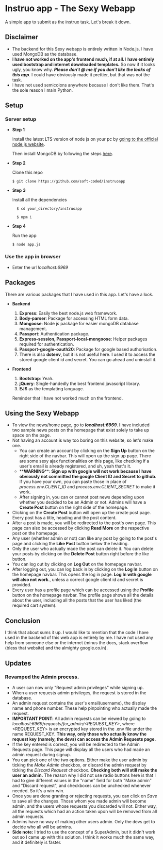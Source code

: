 # Instruo app - The Sexy Webapp

A simple app to submit as the instruo task. Let's break it down. 

## Disclaimer

* The backend for this Sexy webapp is entirely written in Node.js. I have used MongoDB as the database.
* **I have not worked on the app's frontend much, if at all. I have entirely used bootstrap and internet downloaded templates.**  So now if it looks ugly, you know why. ***Please don't @ me if you don't like the looks of this app***. I could have obviously made it prettier, but that was not the task.
* I have not used semicolons anywhere because I don't like them. That's the sole reason I main Python.

## Setup

### Server setup

* **Step 1**

    Install the latest LTS version of node js on your pc by [going to the official node js website](https://nodejs.org/en/download/).

    Then install MongoDB by following the steps [here](https://docs.mongodb.com/manual/administration/install-community/).

* **Step 2**

    Clone this repo
      
      $ git clone https://github.com/soft-coded/instruoapp

* **Step 3**

    Install all the dependencies

        $ cd your_directory/instruoapp

        $ npm i

* **Step 4**

    Run the app
    
      $ node app.js

### Use the app in browser

* Enter the url *localhost:6969*
## Packages
There are various packages that I have used in this app. Let's have a look.

* **Backend**
  1. **Express**:  Easily the best node.js web framework.
  1. **Body-parser**: Package for accessing HTML form data.
  1. **Mongoose**: Node js package for easier mongoDB database management.
  1. **Passport**: Authentication package.
  1. **Express-session, Passport-local-mongoose**: Helper packages required for authentication.
  1. **Passport-google-oauth20**: Package for google based authorisation.
  1. There is also **dotenv**, but it is not useful here. I used it to access the stored google client id and secret. You can go ahead and uninstall it.
  
* **Frontend**
  1. **Bootstrap**: Yeah.
  1. **jQuery**:  Single-handedly the best frontend javascript library.
  1. **EJS** as the templating language.  
  
  Reminder that I have not worked much on the frontend.
  

## Using the Sexy Webapp

* To view the news/home page, go to ***localhost:6969***. I have included two sample news posts on the homepage that exist solely to take up space on the page.
* Not having an account is way too boring on this website, so let's make one.
  * You can create an account by clicking on the **Sign Up** button on the right side of the navbar. This will open up the sign up page. There are some sexy ajax functionalities on this page, like checking if a user's email is already registered, and uh, yeah that's it.
  * \*\***WARNING**\*\*: **Sign up with google will not work because I have obviously not committed the google Client ID and Secret to github.** If you have your own, you can paste those in place of *process.env.CLIENT_ID* and *process.env.CLIENT_SECRET* to make it work.
  * After signing in, you can or cannot post news depending upon whether you decided to be an Admin or not. Admins will have a **Create Post** button on the right side of the homepage.
* Clicking on the **Create Post** button will open up the create post page. Every post has a title, heading and the post content.
* After a post is made, you will be redirected to the post's own page. This page can also be accessed by clicking **Read More** on the respective post on the homepage.
* Any user (whether admin or not) can like any post by going to the post's page and clicking the **Like Post** button below the heading.
* Only the user who actually made the post can delete it. You can delete your posts by clicking on the **Delete Post** button right before the like button.
* You can log out by clicking on **Log Out** on the homepage navbar.
* After logging out, you can log back in by clicking on the **Log In** button on the homepage navbar. This opens the log in page. **Log In with google will also not work.**, unless a correct google client id and secret is provided.
* Every user has a profile page which can be accessed using the **Profile** button on the homepage navbar. The profile page shows all the details about the user, including all the posts that the user has liked (the required cart system).

## Conclusion
I think that about sums it up. I would like to mention that the code I have used in the backend of this web app is entirely by me. I have not used any help from someone else or the internet (minus the docs, stack overflow (bless that website) and the almighty google.co.in).

## Updates
### Revamped the Admin process.
* A user can now only "Request admin privileges" while signing up.
* When a user requests admin privileges, the request is stored in the database.
* An admin request contains the user's email(username), the display name and phone number. These help pinpointing who actually made the request.
* **IMPORTANT POINT**: All admin requests can be viewed by going to *localhost:6969/requests/for_admin/<REQUEST_KEY>*, where <REQUEST_KEY> is an encrypted key stored in the .env file under the name REQUEST_KEY. **This way, only those who actually know the request key (namely, the devs) can access the Admin Requests page.**
* If the key entered is correct, you will be redirected to the Admin Requests page. This page will display all the users who had made an admin request during signup.
* You can pick one of the two options. Either make the user admin by ticking the *Make Admin* checkbox, or discard the admin request by ticking the *Discard Request* checkbox.
**Checking both will still make the user an admin.** The reason why I did not use radio buttons here is that I had to give different values in the "name" field for both "Make admin" and "Discard request", and checkboxes can be unchecked whenever needed. So it's a win-win.
* Once you are done granting or rejecting requests, you can click on *Save* to save all the changes. Those whom you made admin will become admin, and the users whose requests you discarded will not. Either way, all the requests which had an action taken upon will be removed from all admin requests.
* Admins have no way of making other users admin. Only the devs get to decide who all will be admins.
* **Side note:** I tried to use the concept of a SuperAdmin, but it didn't work out so I came up with this solution. I think it works much the same way, and it definitely is faster. 
